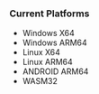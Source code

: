 ### Current Platforms
- Windows X64
- Windows ARM64
- Linux X64
- Linux ARM64
- ANDROID ARM64
- WASM32
